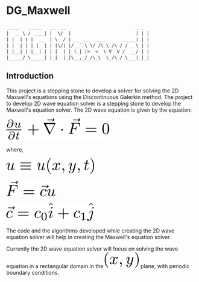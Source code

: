 # DG_Maxwell
 ```
 _____   _____   __  __                          _ _ 
 |  __ \ / ____| |  \/  |                        | | |
 | |  | | |  __  | \  / | __ ___  ____      _____| | |
 | |  | | | |_ | | |\/| |/ _` \ \/ /\ \ /\ / / _ \ | |
 | |__| | |__| | | |  | | (_| |>  <  \ V  V /  __/ | |
 |_____/ \_____| |_|  |_|\__,_/_/\_\  \_/\_/ \___|_|_|
 ```

## Introduction
This project is a stepping stone to develop a solver for solving the 2D Maxwell's equations using the Discontinuous Galerkin method. The project to develop 2D wave equation solver is a stepping stone to develop the Maxwell's equation solver. The 2D wave equation is given by the equation:

![2d_wave_eqn](./.svgs/2d_wave_eqn.svg "2D Wave equation" )

where,

![u](./.svgs/u.svg "u" )

![F](./.svgs/F.svg "F" )

![c](./.svgs/c.svg "c" )

The code and the algorithms developed while creating the 2D wave equation solver will help in creating the
Maxwell's equation solver.

Currently the 2D wave equation solver will focus on solving the wave equation in a rectangular domain in the
![xy](./.svgs/x_y.svg "x_y") plane, with periodic boundary conditions.
